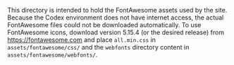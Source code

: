This directory is intended to hold the FontAwesome assets used by the site.
Because the Codex environment does not have internet access, the actual FontAwesome
files could not be downloaded automatically. To use FontAwesome icons, download
version 5.15.4 (or the desired release) from https://fontawesome.com and place
`all.min.css` in `assets/fontawesome/css/` and the `webfonts` directory content
in `assets/fontawesome/webfonts/`.

